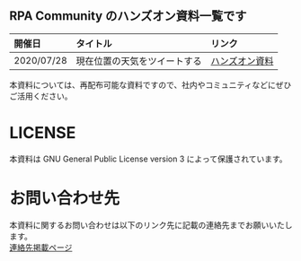 RPA Community のハンズオン資料一覧です
---

|開催日|タイトル|リンク|
|:--|:--|:--|
|2020/07/28|現在位置の天気をツイートする|[ハンズオン資料](./202007_PowerAutomate_Handson/HandsOn.md)|

本資料については、再配布可能な資料ですので、社内やコミュニティなどにぜひご活用ください。<br>

# LICENSE

本資料は GNU General Public License version 3 によって保護されています。<br>

# お問い合わせ先

本資料に関するお問い合わせは以下のリンク先に記載の連絡先までお願いいたします。<br>
[連絡先掲載ページ](http://bit.ly/Sentreseau_CTO_Info)
